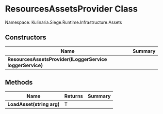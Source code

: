 # ResourcesAssetsProvider Class

Namespace: Kulinaria.Siege.Runtime.Infrastructure.Assets


## Constructors

| Name | Summary |
|---|---|
| **ResourcesAssetsProvider(ILoggerService loggerService)** |  |
## Methods

| Name | Returns | Summary |
|---|---|---|
| **LoadAsset(string arg)** | T |  |
